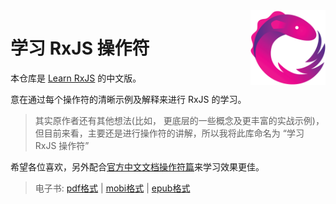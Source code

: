 <img src="https://raw.githubusercontent.com/RxJS-CN/learn-rxjs-operators/master/asset/Rx_Logo_M.png" alt="logo" height="120" align="right" />

# 学习 RxJS 操作符

本仓库是 [Learn RxJS](https://github.com/btroncone/learn-rxjs) 的中文版。

意在通过每个操作符的清晰示例及解释来进行 RxJS 的学习。

> 其实原作者还有其他想法(比如， 更底层的一些概念及更丰富的实战示例)，但目前来看，主要还是进行操作符的讲解，所以我将此库命名为 “学习 RxJS 操作符”

希望各位喜欢，另外配合[官方中文文档操作符篇](http://cn.rx.js.org/class/es6/Observable.js~Observable.html)来学习效果更佳。

> 电子书: [pdf格式](https://github.com/RxJS-CN/learn-rxjs-operators/raw/gh-pages/ebook/学习RxJS操作符.pdf) | [mobi格式](https://github.com/RxJS-CN/learn-rxjs-operators/raw/gh-pages/ebook/学习RxJS操作符.mobi) | [epub格式](https://github.com/RxJS-CN/learn-rxjs-operators/raw/gh-pages/ebook/学习RxJS操作符.epub)
